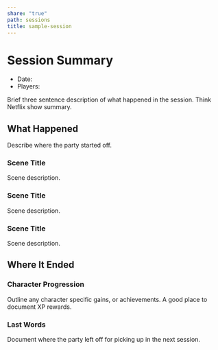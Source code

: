 ```yaml
---
share: "true"
path: sessions
title: sample-session
---
```

# Session Summary

- Date:
- Players:

Brief three sentence description of what happened in the session. Think Netflix show summary.

## What Happened

Describe where the party started off.

### Scene Title

Scene description.

### Scene Title

Scene description.

### Scene Title

Scene description.

## Where It Ended

### Character Progression

Outline any character specific gains, or achievements. A good place to document XP rewards.

### Last Words

Document where the party left off for picking up in the next session.

